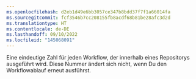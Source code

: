 ```yaml
---
ms.openlocfilehash: d2eb1d49e6bb3057ce347b8bdd37f7f1a66014fa
ms.sourcegitcommit: fcf3546b7cc208155fb8acdf68b81be28afc3d2d
ms.translationtype: HT
ms.contentlocale: de-DE
ms.lasthandoff: 09/10/2022
ms.locfileid: "145068091"
---
```

Eine eindeutige Zahl für jeden Workflow, der innerhalb eines Repositorys ausgeführt wird. Diese Nummer ändert sich nicht, wenn Du den Workflowablauf erneut ausführst.
